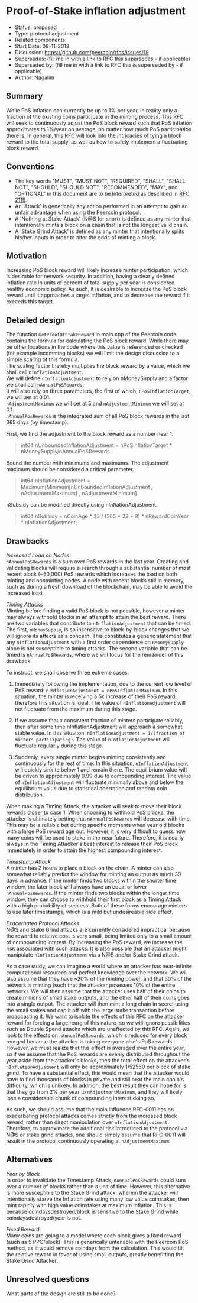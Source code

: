 # Proof-of-Stake inflation adjustment

- Status: proposed
- Type: protocol adjustment
- Related components: 
- Start Date: 08-11-2018
- Discussion: https://github.com/peercoin/rfcs/issues/19
- Supersedes: (fill me in with a link to RFC this supersedes - if applicable)
- Superseded by: (fill me in with a link to RFC this is superseded by - if applicable)
- Author: Nagalim

## Summary

While PoS inflation can currently be up to 1% per year, in reality only a fraction of the existing coins participate in the minting process.
This RFC will seek to continuously adjust the PoS block reward such that PoS inflation approximates to 1%/year on average, no matter how much PoS participation there is.
In general, this RFC will look into the intricacies of tying a block reward to the total supply, as well as how to safely implement a fluctuating block reward.

## Conventions
- The key words "MUST", "MUST NOT", "REQUIRED", "SHALL", "SHALL NOT", "SHOULD", "SHOULD NOT", "RECOMMENDED", "MAY", and "OPTIONAL" in this document are to be interpreted as described in [RFC 2119](http://tools.ietf.org/html/rfc2119).
- An 'Attack' is generically any action performed in an attempt to gain an unfair advantage when using the Peercoin protocol.
- A 'Nothing at Stake Attack' (N@S for short) is defined as any minter that intentionally mints a block on a chain that is not the longest valid chain.
- A 'Stake Grind Attack' is defined as any minter that intentionally splits his/her inputs in order to alter the odds of minting a block.

## Motivation

Increasing PoS block reward will likely increase minter participation, which is desirable for network security.
In addition, having a clearly defined inflation rate in units of percent of total supply per year is considered healthy economic policy.
As such, it is desirable to increase the PoS block reward until it approaches a target inflation, and to decrease the reward if it exceeds this target.

## Detailed design

The function `GetProofOfStakeReward` in main.cpp of the Peercoin code contains the formula for calculating the PoS block reward.
While there may be other locations in the code where this value is referenced or checked (for example incomming blocks) we will limit the design discussion to a simple scaling of this formula.  
The scaling factor thereby multiplies the block reward by a value, which we shall call `nInflationAdjustment`.  
We will define `nInflationAdjustment` to rely on nMoneySupply and a factor we shall call `nAnnualPoSRewards`.  
It will also rely on three parameters, the first of which, `nPoSInflationTarget`, we will set at 0.01.  
`nAdjustmentMaximum` we will set at 5 and `nAdjustmentMinimum` we will set at 0.1.  
`nAnnualPosRewards` is the integrated sum of all PoS block rewards in the last 365 days (by timestamp).

First, we find the adjustment to the block reward as a number near 1.
> int64 nUnboundedInflationAdjustment = nPoSInflationTarget * nMoneySupply/nAnnualPoSRewards  

Bound the number with minimums and maximums.  The adjustment maximum should be considered a critical parameter.  
> int64 nInflationAdjustment = Maximum[Minimum[nUnboundedInflationAdjustment , nAdjustmentMaximum] , nAdjustmentMinimum]  

nSubsidy can be modified directly using nInflationAdjustment.  
> int64 nSubsidy = nCoinAge * 33 / (365 * 33 + 8) * nRewardCoinYear * nInflationAdjustment;  

## Drawbacks

*Increased Load on Nodes*  
`nAnnualPoSRewards` is a sum over PoS rewards in the last year.
Creating and validating blocks will require a search through a substantial number of most recent block (~50,000) PoS rewards which increases the load on both minting and nonminting nodes.
A node with recent blocks still in memory, such as during a fresh download of the blockchain, may be able to avoid the increased load.

*Timing Attacks*  
Minting before finding a valid PoS block is not possible, however a minter may always withhold blocks in an attempt to attain the best reward.
There are two variables that contribute to `nInflationAdjustment` that can be timed.  
The first, `nMoneySupply`, is so insensitive to block-by-block changes that we will ignore its affects as a concern.
This constitutes a generic statement that any `nInflationAdjustment` with a first order dependence on `nMoneySupply` alone is not susceptible to timing attacks.
The second variable that can be timed is `nAnnualPoSRewards`, where we will focus for the remainder of this drawback.

To instruct, we shall observe three extreme cases:  
1. Immediately following the implementation, due to the current low level of PoS reward: `nInflationAdjustment = nPoSInflationMaximum`.
In this situation, the minter is receiving a 5x increase of their PoS reward, therefore this situation is ideal.
The value of `nInflationAdjustment` will not fluctuate from the maximum during this stage.

2. If we assume that a consistent fraction of minters participate reliably, then after some time nInflationAdjustment will approach a somewhat stable value.
In this situation, `nInflationAdjustment = 1/(fraction of minters participating)`.
The value of `nInflationAdjustment` will fluctuate regularly during this stage.

3. Suddenly, every single minter begins minting consistently and continuously for the rest of time.
In this situation, `nInflationAdjustment` will quickly sink to below 1 and remain there.
The equilibrium value will be driven to approximately 0.99 due to compounding interest.
The value of `nInflationAdjustment` will fluctuate minimally above and below the equilibrium value due to statistical aberration and random coin distribution.

When making a Timing Attack, the attacker will seek to move their block rewards closer to case 1.
When choosing to withhold PoS blocks, the attacker is ultimately betting that `nAnnualPoSRewards` will decrease with time.
This may be a reliable bet during specific moments when year old blocks with a large PoS reward age out.
However, it is very difficult to guess how many coins will be used to stake in the near future.
Therefore, it is nearly always in the Timing Attacker's best interest to release their PoS block immediately in order to attain the highest compounding interest. 

*Timestamp Attack*  
A minter has 2 hours to place a block on the chain.
A minter can also somewhat reliably predict the window for minting an output as much 30 days in advance.
If the minter finds two blocks within the shorter time window, the later block will always have an equal or lower `nAnnualPosRewards`.
If the minter finds two blocks within the longer time window, they can choose to withhold their first block as a Timing Attack with a high probability of success.
Both of these forms encourage minters to use later timestamps, which is a mild but undesireable side effect.

*Exacerbated Protocol Attacks*  
N@S and Stake Grind attacks are currently considered impractical because the reward to relative cost is very small, being limited only to a small amount of compounding interest.
By increasing the PoS reward, we increase the risk associated with such attacks. It is also possible that an attacker might manipulate `nInflationAdjustment` via a N@S and/or Stake Grind attack.

As a case study, we can imagine a world where an attacker has near-infinite computational resources and perfect knowledge over the network.
We will also assume that they have ~20% of the minting power, and that 50% of the network is minting (such that the attacker posesses 10% of the entire network).
We will then assume that the attacker uses half of their coins to create millions of small stake outputs, and the other half of their coins goes into a single output.
The attacker will then mint a long chain in secret using the small stakes and cap it off with the large stake transaction before broadcasting it.
We want to isolate the effects of this RFC on the attacker reward for forcing a large reorg of this nature, so we will ignore possibilities such as Double Spend attacks which are unaffected by this RFC.
Again, we look to the effects on `nAnnualPoSRewards`, which is reduced for every block reorged because the attacker is taking everyone else's PoS rewards.
However, we must realize that this effect is averaged over the entire year, so if we assume that the PoS rewards are evenly distributed throughout the year aside from the attacker's blocks, then the total effect on the attacker's `nInflationAdjustment` will only be approximately 1/52560 per block of stake grind.
To have a substantial effect, this would mean that the attacker would have to find thousands of blocks in private and still beat the main chain's difficulty, which is unlikely.
In addition, the best result they can hope for is that they go from 2% per year to `nAdjustmentMaximum`, and they will likely lose a considerable chunk of compounding interest doing so.

As such, we should assume that the main influence RFC-0011 has on exacerbating protocol attacks comes strictly from the increased block reward, rather than direct manipulation over `nInflationAdjustment`.
Therefore, to approximate the additional risk introduced to the protocol via N@S or stake grind attacks, one should simply assume that RFC-0011 will result in the protocol continuously operating at `nAdjustmentMaximum`.

## Alternatives

*Year by Block*  
In order to invalidate the Timestamp Attack, `nAnnualPoSRewards` could sum over a number of blocks rather than a unit of time.
However, this alternative is more susceptible to the Stake Grind attack, wherein the attacker will intentionally starve the Inflation rate using many low value coinstakes, then mint rapidly with high value coinstakes at maximum inflation.
This is because coindaysdestroyed/block is sensitive to the Stake Grind while coindaysdestroyed/year is not. 

*Fixed Reward*  
Many coins are going to a model where each block gives a fixed reward (such as 5 PPC/block).
This is generically untenable with the Peercoin PoS method, as it would remove coindays from the calculation.
This would tilt the relative reward in favor of using small outputs, greatly benefitting the Stake Grind Attacker.

## Unresolved questions

What parts of the design are still to be done?
